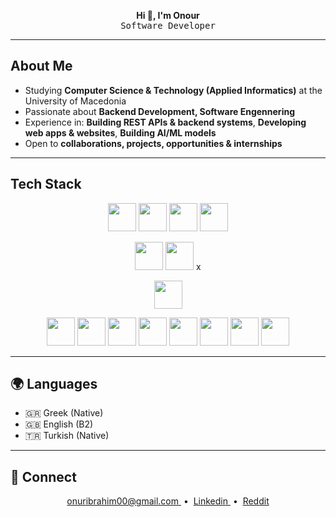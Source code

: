 <!-- Minimal Professional Banner -->
<p align="center">
  <b>Hi 👋, I'm Onour</b><br>
  <samp>Software Developer</samp>
</p>

---

##  About Me
-  Studying **Computer Science & Technology (Applied Informatics)** at the University of Macedonia  
-  Passionate about **Backend Development, Software Engennering**  
-  Experience in: **Building REST APIs & backend systems**, **Developing web apps & websites**, **Building AI/ML models**  
-  Open to **collaborations, projects, opportunities & internships** 

---

##  Tech Stack
<p align="center">
  <!-- Programming Languages -->
  <img src="https://cdn.jsdelivr.net/gh/devicons/devicon/icons/php/php-original.svg" width="45" height="45"/>
  <img src="https://cdn.jsdelivr.net/gh/devicons/devicon/icons/javascript/javascript-original.svg" width="45" height="45"/>
  <img src="https://cdn.jsdelivr.net/gh/devicons/devicon/icons/html5/html5-original.svg" width="45" height="45"/>
  <img src="https://cdn.jsdelivr.net/gh/devicons/devicon/icons/css3/css3-original.svg" width="45" height="45"/>
</p>
<p align="center">
  <img src="https://cdn.jsdelivr.net/gh/devicons/devicon/icons/java/java-original.svg" width="45" height="45"/>
  <img src="https://cdn.jsdelivr.net/gh/devicons/devicon/icons/spring/spring-original.svg" width="45" height="45"/>
  x
</p>
<p align="center">
  <img src="https://cdn.jsdelivr.net/gh/devicons/devicon/icons/spring/spring-original.svg" width="45" height="45"/>
</p>
<p align="center">
  <!-- Databases -->
  <img src="https://cdn.jsdelivr.net/gh/devicons/devicon/icons/mysql/mysql-original.svg" width="45" height="45"/>
  <img src="https://cdn.jsdelivr.net/gh/devicons/devicon/icons/postgresql/postgresql-original.svg" width="45" height="45"/>
  
  <!-- Frameworks & Tools -->
  
  <img src="https://cdn.jsdelivr.net/gh/devicons/devicon/icons/docker/docker-original.svg" width="45" height="45"/>
  <img src="https://cdn.jsdelivr.net/gh/devicons/devicon/icons/kubernetes/kubernetes-plain.svg" width="45" height="45"/>
  <img src="https://cdn.jsdelivr.net/gh/devicons/devicon/icons/git/git-original.svg" width="45" height="45"/>
  <img src="https://cdn.jsdelivr.net/gh/devicons/devicon/icons/intellij/intellij-original.svg" width="45" height="45"/>
  <img src="https://cdn.jsdelivr.net/gh/devicons/devicon/icons/vscode/vscode-original.svg" width="45" height="45"/>
  <img src="https://www.vectorlogo.zone/logos/getpostman/getpostman-icon.svg" width="45" height="45"/>
</p>

---

## 🌍 Languages
- 🇬🇷 Greek (Native)  
- 🇬🇧 English (B2)  
- 🇹🇷 Turkish (Native)  

---
## 🤝 Connect

<p align="center">
  <a href="mailto:onuribrahim00@gmail.com" target="_blank" rel="noopener noreferrer">
    onuribrahim00@gmail.com
  </a>
  &nbsp;•&nbsp;
 
  <a href="https://www.linkedin.com/in/onouribrachim" target="_blank">
    Linkedin
  </a>
  &nbsp;•&nbsp;
  <a href="https://www.reddit.com/user/Onulaa/" target="_blank">
    Reddit
  </a>
</p>

